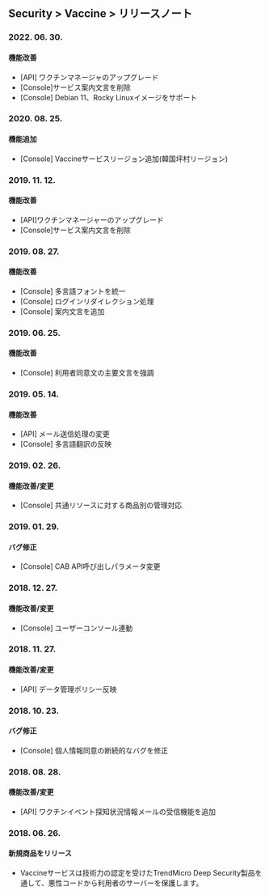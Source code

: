 ## Security > Vaccine > リリースノート

### 2022. 06. 30.

#### 機能改善
* [API] ワクチンマネージャのアップグレード
* [Console]サービス案内文言を削除
* [Console] Debian 11、Rocky Linuxイメージをサポート

### 2020. 08. 25.

#### 機能追加
* [Console] Vaccineサービスリージョン追加(韓国坪村リージョン)


### 2019. 11. 12.

#### 機能改善
* [API]ワクチンマネージャーのアップグレード
* [Console]サービス案内文言を削除


### 2019. 08. 27.

#### 機能改善
* [Console] 多言語フォントを統一
* [Console] ログインリダイレクション処理
* [Console] 案内文言を追加


### 2019. 06. 25.

#### 機能改善
* [Console] 利用者同意文の主要文言を強調


### 2019. 05. 14.

#### 機能改善
* [API] メール送信処理の変更
* [Console] 多言語翻訳の反映


### 2019. 02. 26.

#### 機能改善/変更
* [Console] 共通リソースに対する商品別の管理対応


### 2019. 01. 29.

#### バグ修正
* [Console] CAB API呼び出しパラメータ変更


### 2018. 12. 27.

#### 機能改善/変更
* [Console] ユーザーコンソール連動


### 2018. 11. 27.

#### 機能改善/変更
* [API] データ管理ポリシー反映

### 2018. 10. 23.

#### バグ修正
* [Console] 個人情報同意の断続的なバグを修正


### 2018. 08. 28.

#### 機能改善/変更

* [API] ワクチンイベント探知状況情報メールの受信機能を追加


### 2018. 06. 26.

#### 新規商品をリリース

* Vaccineサービスは技術力の認定を受けたTrendMicro Deep Security製品を通して、悪性コードから利用者のサーバーを保護します。
